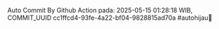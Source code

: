 Auto Commit By Github Action pada: 2025-05-15 01:28:18 WIB, COMMIT_UUID cc1ffcd4-93fe-4a22-bf04-9828815ad70a #autohijau🗿

